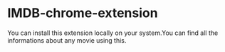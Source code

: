 # IMDB-chrome-extension
You can install this extension locally on your system.You can find all the informations about any movie using this.

